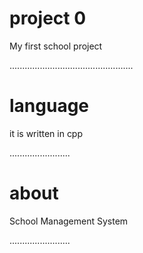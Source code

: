 
# project 0

My first school project

.................................................
# language
it is written in cpp

........................
# about 

School Management System

........................